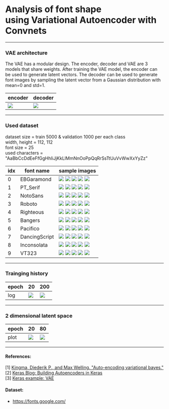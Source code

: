 # Analysis of font shape <br/> using Variational Autoencoder with Convnets



---


### VAE architecture

The VAE has a modular design. The encoder, decoder and VAE are 3 models that share weights. After training the VAE model, the encoder can be used to generate latent vectors. The decoder can be used to generate font images by sampling the latent vector from a Gaussian distribution with mean=0 and std=1.

encoder | decoder
------------ | -------------
![](summary/font_vae_cnn_encoder.png) | ![](summary/font_vae_cnn_decoder.png)

---

### Used dataset
dataset size = train 5000 & validation 1000 per each class<br/>
width, height = 112, 112<br/>
font size = 25<br/>
used characters = "AaBbCcDdEeFfGgHhIiJjKkLlMmNnOoPpQqRrSsTtUuVvWwXxYyZz"<br/>

idx | font name | sample images
------------ | ------------ | -------------
0 | EBGaramond | ![](example_dataset/0_EBGaramond-Regular1.png) ![](example_dataset/0_EBGaramond-Regular2.png) ![](example_dataset/0_EBGaramond-Regular3.png) ![](example_dataset/0_EBGaramond-Regular4.png) ![](example_dataset/0_EBGaramond-Regular5.png)
1 | PT_Serif | ![](example_dataset/1_PT_Serif-Web-Regular1.png) ![](example_dataset/1_PT_Serif-Web-Regular2.png) ![](example_dataset/1_PT_Serif-Web-Regular3.png) ![](example_dataset/1_PT_Serif-Web-Regular4.png) ![](example_dataset/1_PT_Serif-Web-Regular5.png)
2 | NotoSans | ![](example_dataset/2_NotoSans-Regular1.png) ![](example_dataset/2_NotoSans-Regular2.png) ![](example_dataset/2_NotoSans-Regular3.png) ![](example_dataset/2_NotoSans-Regular4.png) ![](example_dataset/2_NotoSans-Regular5.png)
3 | Roboto | ![](example_dataset/3_Roboto-Regular1.png) ![](example_dataset/3_Roboto-Regular2.png) ![](example_dataset/3_Roboto-Regular3.png) ![](example_dataset/3_Roboto-Regular4.png) ![](example_dataset/3_Roboto-Regular5.png)
4 | Righteous | ![](example_dataset/4_Righteous-Regular1.png) ![](example_dataset/4_Righteous-Regular2.png) ![](example_dataset/4_Righteous-Regular3.png) ![](example_dataset/4_Righteous-Regular4.png) ![](example_dataset/4_Righteous-Regular5.png)
5 | Bangers | ![](example_dataset/5_Bangers-Regular1.png) ![](example_dataset/5_Bangers-Regular2.png) ![](example_dataset/5_Bangers-Regular3.png) ![](example_dataset/5_Bangers-Regular4.png) ![](example_dataset/5_Bangers-Regular5.png)
6 | Pacifico | ![](example_dataset/6_Pacifico-Regular1.png) ![](example_dataset/6_Pacifico-Regular2.png) ![](example_dataset/6_Pacifico-Regular3.png) ![](example_dataset/6_Pacifico-Regular4.png) ![](example_dataset/6_Pacifico-Regular5.png)
7 | DancingScript | ![](example_dataset/7_DancingScript-Regular1.png) ![](example_dataset/7_DancingScript-Regular2.png) ![](example_dataset/7_DancingScript-Regular3.png) ![](example_dataset/7_DancingScript-Regular4.png) ![](example_dataset/7_DancingScript-Regular5.png)
8 | Inconsolata | ![](example_dataset/8_Inconsolata-Regular1.png) ![](example_dataset/8_Inconsolata-Regular2.png) ![](example_dataset/8_Inconsolata-Regular3.png) ![](example_dataset/8_Inconsolata-Regular4.png) ![](example_dataset/8_Inconsolata-Regular5.png)
9 | VT323 | ![](example_dataset/9_VT323-Regular1.png) ![](example_dataset/9_VT323-Regular2.png) ![](example_dataset/9_VT323-Regular3.png) ![](example_dataset/9_VT323-Regular4.png) ![](example_dataset/9_VT323-Regular5.png)

---

### Trainging history 

epoch | 20 | 200
------------ | ------------ | -------------
log | ![](plot/epoch20/history.png) | ![](plot/epoch200/history.png)


---

### 2 dimensional latent space 

epoch | 20 | 80
------------ | ------------ | -------------
plot | ![](plot/epoch20/_plot.gif) | ![](plot/epoch200/_plot.gif)

---

#### References:

[1] [Kingma, Diederik P., and Max Welling. "Auto-encoding variational bayes."](https://arxiv.org/abs/1312.6114) <br/>
[2] [Keras Blog: Building Autoencoders in Keras](https://blog.keras.io/building-autoencoders-in-keras.html) <br/>
[3] [Keras example: VAE](https://github.com/keras-team/keras/blob/master/examples/variational_autoencoder_deconv.py)


#### Dataset:

- https://fonts.google.com/



